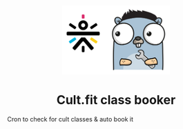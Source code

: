 <p align="center">
  <a href="https://movie-ticket-watcher.jaydp.com">
    <img alt="Movie Ticket Watcher" src="/logo.png" width="250px" />
  </a>
</p>
<h1 align="center">
  Cult.fit class booker
</h1>

Cron to check for cult classes &amp; auto book it
